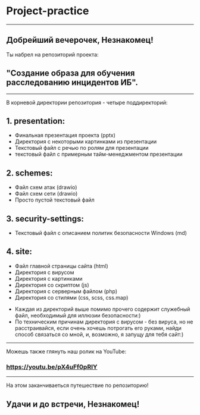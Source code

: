 # Project-practice
--------------------------------------------------------------
## Добрейший вечерочек, Незнакомец!
Ты набрел на репозиторий проекта:
## "Создание образа для обучения расследованию инцидентов ИБ".
--------------------------------------------------------------
В корневой директории репозитория - четыре поддиректорий:
## 1. presentation:
- Финальная презентация проекта (pptx)
- Директория с некоторыми картинками из презентации
- Текстовый файл с речью по ролям для презентации
- текстовый файл с примерным тайм-менеджментом презентации
## 2. schemes:
- Файл схем атак (drawio)
- Файл схем сети (drawio)
- Просто пустой текстовый файл
## 3. security-settings:
- Текстовый файл с описанием политик безопасности Windows (md)
## 4. site:
- Файл главной страницы сайта (html)
- Директория с вирусом
- Директория с картинками
- Директория со скриптом (js)
- Директория с серверным файлом (php)
- Директория со стилями (css, scss, css.map)
* Каждая из директорий выше помимо прочего содержит служебный файл, необходимый для иллюзии безопасности:)
* По техническим причинам директория с вирусом - без вируса, но не расстраивайся, если очень хочешь потрогать его руками, найди способ связаться со мной, и, возможно, я запущу для тебя сайт:)
--------------------------------------------------------------
Можешь также глянуть наш ролик на YouTube:
### https://youtu.be/pX4uFf0pRIY
--------------------------------------------------------------
На этом заканчиваеться путешествие по репозиторию!
## Удачи и до встречи, Незнакомец!
